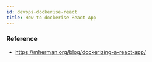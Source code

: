 ```yaml
---
id: devops-dockerise-react
title: How to dockerise React App
---
```


### Reference

- https://mherman.org/blog/dockerizing-a-react-app/
